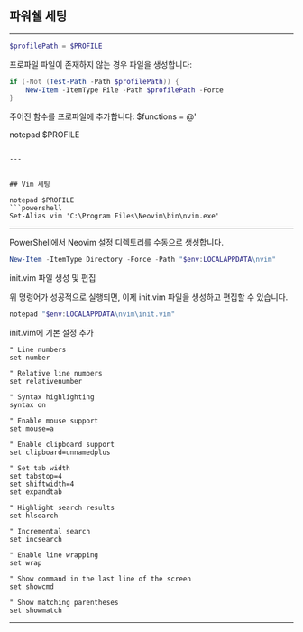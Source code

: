 
## 파워쉘 세팅
---

```powershell
$profilePath = $PROFILE
```
프로파일 파일이 존재하지 않는 경우 파일을 생성합니다:

```powershell
if (-Not (Test-Path -Path $profilePath)) {
    New-Item -ItemType File -Path $profilePath -Force
}
```

주어진 함수를 프로파일에 추가합니다:
$functions = @'

notepad $PROFILE

```

---


## Vim 세팅

notepad $PROFILE
```powershell
Set-Alias vim 'C:\Program Files\Neovim\bin\nvim.exe'
```

---
PowerShell에서 Neovim 설정 디렉토리를 수동으로 생성합니다.


```powershell
New-Item -ItemType Directory -Force -Path "$env:LOCALAPPDATA\nvim"
```

init.vim 파일 생성 및 편집

위 명령어가 성공적으로 실행되면, 이제 init.vim 파일을 생성하고 편집할 수 있습니다.

```powershell
notepad "$env:LOCALAPPDATA\nvim\init.vim"
```

init.vim에 기본 설정 추가

```
" Line numbers
set number

" Relative line numbers
set relativenumber

" Syntax highlighting
syntax on

" Enable mouse support
set mouse=a

" Enable clipboard support
set clipboard=unnamedplus

" Set tab width
set tabstop=4
set shiftwidth=4
set expandtab

" Highlight search results
set hlsearch

" Incremental search
set incsearch

" Enable line wrapping
set wrap

" Show command in the last line of the screen
set showcmd

" Show matching parentheses
set showmatch

```

---
